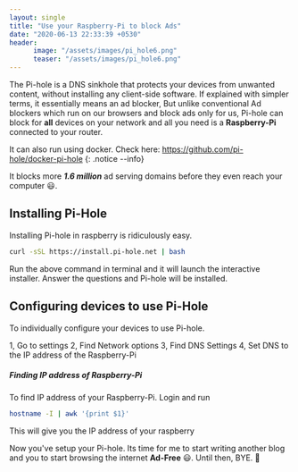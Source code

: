 ```yaml
---
layout: single
title: "Use your Raspberry-Pi to block Ads"
date: "2020-06-13 22:33:39 +0530"
header:
      image: "/assets/images/pi_hole6.png"
      teaser: "/assets/images/pi_hole6.png"
---
```


The Pi-hole is a DNS sinkhole that protects your devices from unwanted content, without
installing any client-side software. If explained with simpler terms, it essentially means an
ad blocker, But unlike conventional  Ad blockers which run on our browsers and block ads
only for us, Pi-hole can block for  **all**   devices on your network and all you need is a
**Raspberry-Pi**  connected to your router.

It can also run using docker. Check here: <https://github.com/pi-hole/docker-pi-hole>
{: .notice  --info}

It blocks more **_1.6 million_**  ad serving domains before they even reach your computer
:smiley:.

## Installing Pi-Hole

Installing Pi-hole in raspberry is ridiculously easy.
```bash
curl -sSL https://install.pi-hole.net | bash
```
 Run the above command in terminal and it will launch the interactive installer. Answer the
questions and Pi-hole will be installed.

## Configuring devices to use Pi-Hole

To individually configure your devices to use Pi-hole.

1,  Go to settings
2,  Find Network options
3,  Find DNS Settings
4,  Set DNS to the IP address of the Raspberry-Pi

##### Finding IP address of Raspberry-Pi
To find IP address of your Raspberry-Pi. Login and run
```bash
hostname -I | awk '{print $1}'
```
This will give you the IP address of your raspberry

Now you've setup your Pi-hole. Its time for me to start writing another blog and you to start
browsing the internet **Ad-Free**  :smiley:. Until then, BYE. :wave:
